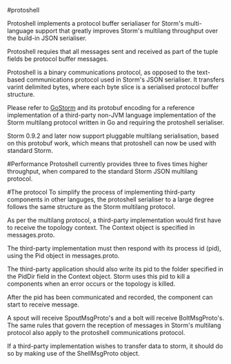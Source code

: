 #protoshell

Protoshell implements a protocol buffer serialiaser for Storm's multi-language
support that greatly improves Storm's multilang throughput over the build-in
JSON serialiser.

Protoshell requies that all messages sent and received as part of the tuple
fields be protocol buffer messages.

Protoshell is a binary communications protocol, as opposed to the text-based
communications protocol used in Storm's JSON serialiser. It transfers varint
delimited bytes, where each byte slice is a serialised protocol buffer structure.

Please refer to [GoStorm](https://github.com/jsgilmore/gostorm) and its protobuf
encoding for a reference implementation of a third-party non-JVM language implementation
of the Storm multilang protocol written in Go and requiring the protoshell serialiser.

Storm 0.9.2 and later now support pluggable multilang serialisation, based on this protobuf work, which means that protoshell can now be used with standard Storm.

#Performance
Protoshell currently provides three to fives times higher throughput, when compared to the standard Storm JSON multilang protocol.

#The protocol
To simplify the process of implementing third-party components in other languges,
the protoshell serialiser to a large degree follows the same structure as the
Storm multilang protocol.

As per the multilang protocol, a third-party implementation would first have to
receive the topology context. The Context object is specified in messages.proto.

The third-party implementation must then respond with its process id (pid), using
the Pid object in messages.proto.

The third-party application should also write its pid to the folder specified in
the PidDir field in the Context object. Storm uses this pid to kill a components
when an error occurs or the topology is killed.

After the pid has been communicated and recorded, the component can start to
receive message.

A spout will receive SpoutMsgProto's and a bolt will receive BoltMsgProto's.
The same rules that govern the reception of messages in Storm's multilang protocol
also apply to the protoshell communications protocol.

If a third-party implementation wishes to transfer data to storm, it should do
so by making use of the ShellMsgProto object.
